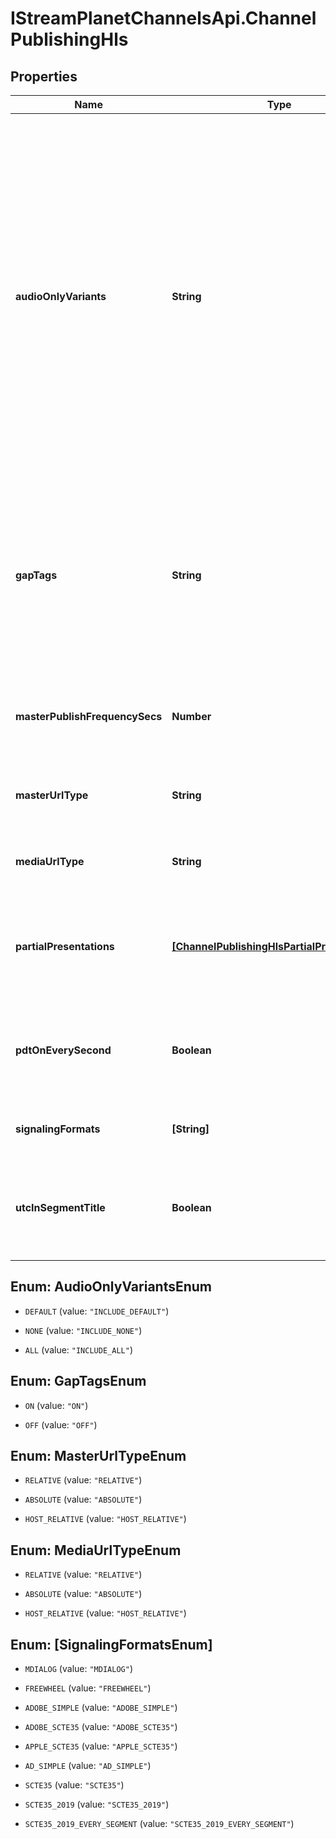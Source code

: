 # IStreamPlanetChannelsApi.ChannelPublishingHls

## Properties

Name | Type | Description | Notes
------------ | ------------- | ------------- | -------------
**audioOnlyVariants** | **String** | Defines how audio only variant streams are included in the master playlist, where the variant streams are defined by #EXT-X-STREAM-INF tag, the tag attributes provide information about the Stream. If NOT_SET - honor the deprecated &#39;exclude_audio_only&#39; flag. Later when the deprecated flag is removed, the NOT_SET would mean INCLUDE_DEFAULT The INCLUDE_DEFAULT option - only the default &#39;audio only variant stream&#39; is included in master playlist. This is the most common use case. INCLUDE_NONE - no audio only variant streams are included in the master playlist, it replaces &#39;exclude_audio_only&#39; setting. INCLUDE_ALL - include all audio only variant streams in the master playlist. | [optional] 
**gapTags** | **String** | Allows turning gap tags ON/OFF. When turned ON - the tag &#39;#EXT-X-GAP&#39; is inserted into media playlist for a missing segment. When turned OFF - Discontinuity is inserted into the playlist for missing segment(s). The default option UNDEFINED is mapped to OFF. Note: Gap tags are always inserted for the missing thumbnail segments independently of this setting | [optional] 
**masterPublishFrequencySecs** | **Number** | How often the master playlist(s) should be published in seconds. A value of 0 means the master playlist will only be published once at channel start. | [optional] 
**masterUrlType** | **String** | Allows specifying url type for HLS master playlists. If not provided, playlist generation will use &#39;RELATIVE&#39;. | [optional] 
**mediaUrlType** | **String** | Allows specifying url type for HLS media playlists. If not provided, playlist generation will use &#39;RELATIVE&#39;. | [optional] 
**partialPresentations** | [**[ChannelPublishingHlsPartialPresentations]**](ChannelPublishingHlsPartialPresentations.md) | Specify which partial presentations should be used for this presentation. Partial presentations are additional master playlists that point to a subset of the parent presentation&#39;s media streams/variant playlists. | [optional] 
**pdtOnEverySecond** | **Boolean** | When true a #EXT-X-PROGRAM-DATE-TIME tag will be placed on every media segment in media playlists. When false, the default behavior, the PDT tag is set according to the HLS specification. | [optional] 
**signalingFormats** | **[String]** | Signaling formats specifies which SCTE-35 timeline marker formatting to use when rendering playlists. | [optional] 
**utcInSegmentTitle** | **Boolean** | Include a UTC timestamp (that is equivalent in value to #EXT-X-PROGRAM-DATE-TIME) in the title of each media segment in media playlists. Ex. #EXTINF:6.006,LTC&#x3D;2020-01-01T12:00:00.000Z | [optional] 



## Enum: AudioOnlyVariantsEnum


* `DEFAULT` (value: `"INCLUDE_DEFAULT"`)

* `NONE` (value: `"INCLUDE_NONE"`)

* `ALL` (value: `"INCLUDE_ALL"`)





## Enum: GapTagsEnum


* `ON` (value: `"ON"`)

* `OFF` (value: `"OFF"`)





## Enum: MasterUrlTypeEnum


* `RELATIVE` (value: `"RELATIVE"`)

* `ABSOLUTE` (value: `"ABSOLUTE"`)

* `HOST_RELATIVE` (value: `"HOST_RELATIVE"`)





## Enum: MediaUrlTypeEnum


* `RELATIVE` (value: `"RELATIVE"`)

* `ABSOLUTE` (value: `"ABSOLUTE"`)

* `HOST_RELATIVE` (value: `"HOST_RELATIVE"`)





## Enum: [SignalingFormatsEnum]


* `MDIALOG` (value: `"MDIALOG"`)

* `FREEWHEEL` (value: `"FREEWHEEL"`)

* `ADOBE_SIMPLE` (value: `"ADOBE_SIMPLE"`)

* `ADOBE_SCTE35` (value: `"ADOBE_SCTE35"`)

* `APPLE_SCTE35` (value: `"APPLE_SCTE35"`)

* `AD_SIMPLE` (value: `"AD_SIMPLE"`)

* `SCTE35` (value: `"SCTE35"`)

* `SCTE35_2019` (value: `"SCTE35_2019"`)

* `SCTE35_2019_EVERY_SEGMENT` (value: `"SCTE35_2019_EVERY_SEGMENT"`)




